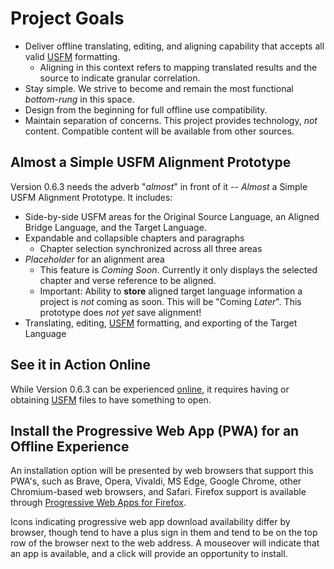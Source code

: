 # Project Goals
 * Deliver offline translating, editing, and aligning capability that accepts all valid [USFM](https://ubsicap.github.io/usfm/) formatting.
    * Aligning in this context refers to mapping translated results and the source to indicate granular correlation.
 * Stay simple. We strive to become and remain the most functional *bottom-rung* in this space.
 * Design from the beginning for full offline use compatibility.
 * Maintain separation of concerns. This project provides technology, *not* content. Compatible content will be available from other sources.

## Almost a Simple USFM Alignment Prototype

Version 0.6.3 needs the adverb "*almost*" in front of it -- *Almost* a Simple USFM Alignment Prototype. It includes:
* Side-by-side USFM areas for the Original Source Language, an Aligned Bridge Language, and the Target Language.
* Expandable and collapsible chapters and paragraphs
    * Chapter selection synchronized across all three areas
* *Placeholder* for an alignment area
    * This feature is *Coming Soon*. Currently it only displays the selected chapter and verse reference to be aligned.
    * Important: Ability to **store** aligned target language information a project is *not* coming as soon. This will be "Coming *Later*". This prototype does *not yet* save alignment!
* Translating, editing, [USFM](https://ubsicap.github.io/usfm/) formatting, and exporting of the Target Language

## See it in Action Online

While Version 0.6.3 can be experienced [online](https://simple-usfm-alignment-prototype.netlify.app/), it requires having or obtaining [USFM](https://ubsicap.github.io/usfm/) files to have something to open.

## Install the Progressive Web App (PWA) for an Offline Experience

An installation option will be presented by web browsers that support this PWA's, such as Brave, Opera, Vivaldi, MS Edge, Google Chrome, other Chromium-based web browsers, and Safari. Firefox support is available through [Progressive Web Apps for Firefox](https://addons.mozilla.org/en-US/firefox/addon/firefoxpwa/).

Icons indicating progressive web app download availability differ by browser, though tend to have a plus sign in them and tend to be on the top row of the browser next to the web address. A mouseover will indicate that an app is available, and a click will provide an opportunity to install.